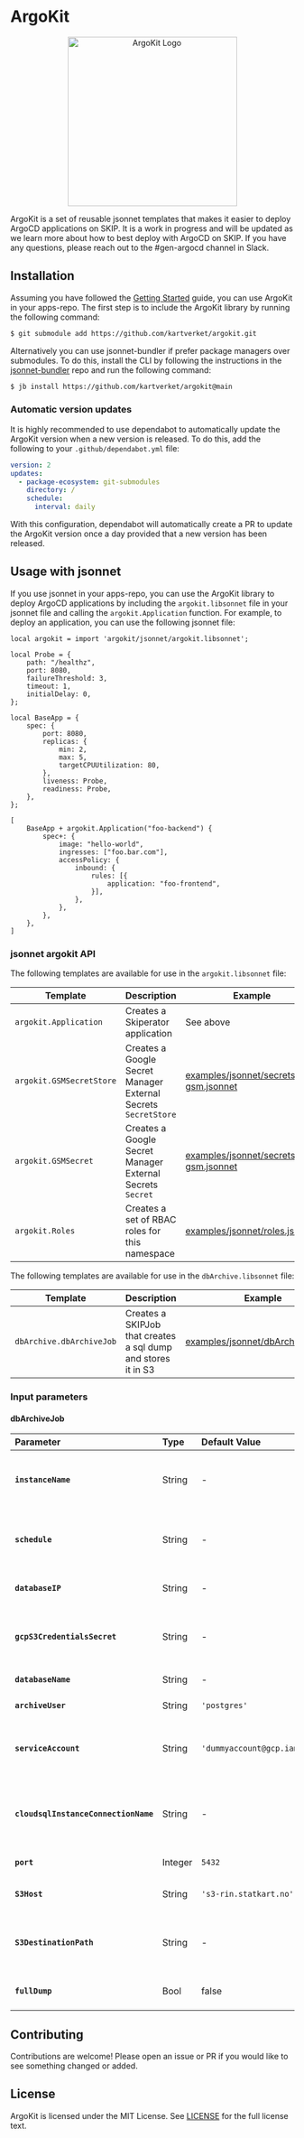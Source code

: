 # ArgoKit

<p align="center">
<img src="logo.png" alt="ArgoKit Logo" width="300px" />
</p>

ArgoKit is a set of reusable jsonnet templates that makes it easier to deploy
ArgoCD applications on SKIP. It is a work in progress and will be updated as we
learn more about how to best deploy with ArgoCD on SKIP. If you have any
questions, please reach out to the #gen-argocd channel in Slack.

## Installation

Assuming you have followed the [Getting Started](https://kartverket.atlassian.net/wiki/spaces/SKIPDOK/pages/554827836/Komme+i+gang+med+Argo+CD)
guide, you can use ArgoKit in your apps-repo. The first step is to include the
ArgoKit library by running the following command:

```bash
$ git submodule add https://github.com/kartverket/argokit.git
```

Alternatively you can use jsonnet-bundler if prefer package managers over
submodules. To do this, install the CLI by following the instructions in the
[jsonnet-bundler](https://github.com/jsonnet-bundler/jsonnet-bundler) repo and
run the following command:

```bash
$ jb install https://github.com/kartverket/argokit@main
```

### Automatic version updates

It is highly recommended to use dependabot to automatically update the ArgoKit
version when a new version is released. To do this, add the following to your
`.github/dependabot.yml` file:

```yaml
version: 2
updates:
  - package-ecosystem: git-submodules
    directory: /
    schedule:
      interval: daily
```

With this configuration, dependabot will automatically create a PR to update the
ArgoKit version once a day provided that a new version has been released.

## Usage with jsonnet

If you use jsonnet in your apps-repo, you can use the ArgoKit library to deploy
ArgoCD applications by including the `argokit.libsonnet` file in your jsonnet
file and calling the `argokit.Application` function. For example, to deploy an
application, you can use the following jsonnet file:

```jsonnet
local argokit = import 'argokit/jsonnet/argokit.libsonnet';

local Probe = {
    path: "/healthz",
    port: 8080,
    failureThreshold: 3,
    timeout: 1,
    initialDelay: 0,
};

local BaseApp = {
    spec: {
        port: 8080,
        replicas: {
            min: 2,
            max: 5,
            targetCPUUtilization: 80,
        },
        liveness: Probe,
        readiness: Probe,
    },
};

[
    BaseApp + argokit.Application("foo-backend") {
        spec+: {
            image: "hello-world",
            ingresses: ["foo.bar.com"],
            accessPolicy: {
                inbound: {
                    rules: [{
                        application: "foo-frontend",
                    }],
                },
            },
        },
    },
]
```

### jsonnet argokit API

The following templates are available for use in the `argokit.libsonnet` file:

| Template                 | Description                                                    | Example                                                                              |
|--------------------------|----------------------------------------------------------------|--------------------------------------------------------------------------------------|
| `argokit.Application`    | Creates a Skiperator application                               | See above                                                                            |
| `argokit.GSMSecretStore` | Creates a Google Secret Manager External Secrets `SecretStore` | [examples/jsonnet/secretstore-gsm.jsonnet](examples/jsonnet/secretstore-gsm.jsonnet) |
| `argokit.GSMSecret`      | Creates a Google Secret Manager External Secrets `Secret`      | [examples/jsonnet/secretstore-gsm.jsonnet](examples/jsonnet/secretstore-gsm.jsonnet) |
| `argokit.Roles`          | Creates a set of RBAC roles for this namespace                 | [examples/jsonnet/roles.jsonnet](examples/jsonnet/roles.jsonnet)                     |

The following templates are available for use in the `dbArchive.libsonnet` file:

| Template                 | Description                                                   | Example                                                                  |
|--------------------------|---------------------------------------------------------------|--------------------------------------------------------------------------|
| `dbArchive.dbArchiveJob` | Creates a SKIPJob that creates a sql dump and stores it in S3 | [examples/jsonnet/dbArchive.jsonnet](examples/jsonnet/dbArchive.jsonnet) |

### Input parameters 

#### dbArchiveJob

| Parameter                            | Type    | Default Value            | Description                                                                                                                       |
|:-------------------------------------|:--------|:-------------------------|:----------------------------------------------------------------------------------------------------------------------------------|
| **`instanceName`**                   | String  | -                        | **Required.** A unique name for the job and related resources. This name is used as a base for `SKIPJob` and secrets.             |
| **`schedule`**                       | String  | -                        | **Required.** A cron string defining when the job should run (e.g., `"0 2 * * *"` to run at 02:00 every night).                   |
| **`databaseIP`**                     | String  | -                        | **Required.** The IP address of the PostgreSQL database to be archived.                                                           |
| **`gcpS3CredentialsSecret`**         | String  | -                        | **Required.** Name of the secret in GSM containing S3 credentials (`AWS_ACCESS_KEY_ID` and `AWS_SECRET_ACCESS_KEY`).              |
| **`databaseName`**                   | String  | -                        | **Required.** Name of the database to be archived.                                                                                |
| **`archiveUser`**                    | String  | `'postgres'`             | The database user the job should use to connect.                                                                                  |
| **`serviceAccount`**                 | String  | `'dummyaccount@gcp.iam'` | GCP Service Account used by the Kubernetes job to authenticate against Google Cloud (e.g., to fetch secrets from GSM).            |
| **`cloudsqlInstanceConnectionName`** | String  | -                        | **Required.** The connection name of the Cloud SQL instance (format: `project:region:instance`). Needed for Cloud SQL Auth Proxy. |
| **`port`**                           | Integer | `5432`                   | The port number of the PostgreSQL database.                                                                                       |
| **`S3Host`**                         | String  | `'s3-rin.statkart.no'`   | The hostname of the S3 endpoint where the archive should be stored.                                                               |
| **`S3DestinationPath`**              | String  | -                        | **Required.** Full S3 path where the database archive should be placed (e.g., `s3://my-bucket/archive/database/`).                |
| **`fullDump`**                       | Bool    | false                    | Flag to include database roles `without passwords` in the dump.                                                                   |

## Contributing

Contributions are welcome! Please open an issue or PR if you would like to
see something changed or added.

## License

ArgoKit is licensed under the MIT License. See [LICENSE](LICENSE) for the full
license text.
